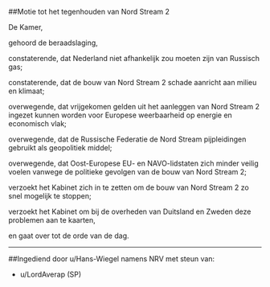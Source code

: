 ##Motie tot het tegenhouden van Nord Stream 2 
 
De Kamer,

gehoord de beraadslaging,

constaterende, dat Nederland niet afhankelijk zou moeten zijn van Russisch gas; 

constaterende, dat de bouw van Nord Stream 2 schade aanricht aan milieu en klimaat;

overwegende, dat vrijgekomen gelden uit het aanleggen van Nord Stream 2 ingezet kunnen worden voor Europese weerbaarheid op energie en economisch vlak;

overwegende, dat de Russische Federatie de Nord Stream pijpleidingen gebruikt als geopolitiek middel;

overwegende, dat Oost-Europese EU- en NAVO-lidstaten zich minder veilig voelen vanwege de politieke gevolgen van de bouw van Nord Stream 2;

verzoekt het Kabinet zich in te zetten om de bouw van Nord Stream 2 zo snel mogelijk te stoppen;

verzoekt het Kabinet om bij de overheden van Duitsland en Zweden deze problemen aan te kaarten,

en gaat over tot de orde van de dag.

---

##Ingediend door u/Hans-Wiegel namens NRV met steun van:

- u/LordAverap (SP)
